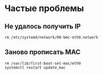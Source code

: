 # Частые проблемы 
## Не удалось получить IP
```
rm /etc/systemd/network/00-bmc-eth0.network
```

## Заново прописать MAC
```
rm /var/lib/first-boot-set-mac/eth0
systemctl restart update_mac
```